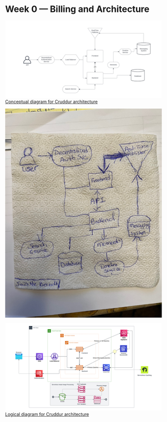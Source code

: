 # Week 0 — Billing and Architecture
![Cruddur Conceptual Diagram](https://github.com/SBecraft/aws-bootcamp-cruddur-2023/blob/main/_docs/assets/Cruddur%20Conceptual%20Diagram.png)
[Conceptual diagram for Cruddur architecture](https://lucid.app/lucidchart/1178e5b4-9c42-472d-aa73-79275784f24a/edit?viewport_loc=-929%2C97%2C2379%2C1165%2C0_0&invitationId=inv_9c09d566-cd67-41af-a5c3-2c21652d9526)
&nbsp;

&NewLine;
&NewLine;



![Napkin Cruddur Diagram](https://github.com/SBecraft/aws-bootcamp-cruddur-2023/blob/main/_docs/assets/Napkin-Crudder%20Conceptual%20Architecture.jpg)

&NewLine;
&NewLine;


![Cruddur Logical Diagram](https://github.com/SBecraft/aws-bootcamp-cruddur-2023/blob/main/_docs/assets/Cruddur%20Logical%20Diagram.png)
[Logical diagram for Cruddur architecture](https://lucid.app/lucidchart/57bebfea-4b09-4a46-8b30-bc077baa98f1/edit?beaconFlowId=1CE0C034F3FDD462&invitationId=inv_ce98a7c1-19bd-41c3-992f-e93a96736a0d&page=0_0#)
